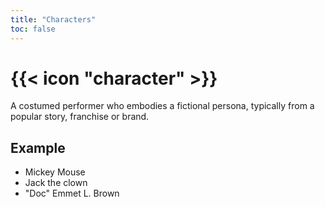 ```yaml
---
title: "Characters"
toc: false
---
```


# {{< icon "character" >}}


A costumed performer who embodies a fictional persona, typically from a popular story, franchise or brand.

## Example
* Mickey Mouse
* Jack the clown
* "Doc" Emmet L. Brown
